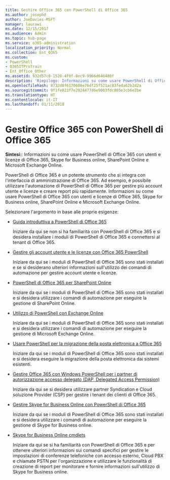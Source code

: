 ```yaml
---
title: Gestire Office 365 con PowerShell di Office 365
ms.author: josephd
author: JoeDavies-MSFT
manager: laurawi
ms.date: 12/15/2017
ms.audience: Admin
ms.topic: hub-page
ms.service: o365-administration
localization_priority: Normal
ms.collection: Ent_O365
ms.custom:
- PowerShell
- O365ITProTrain
- Ent_Office_Other
ms.assetid: 932d57c0-1520-4f0f-8ec9-9966d646480f
description: 'Riepilogo: Informazioni su come usare PowerShell di Office 365 con utenti e licenze di Office 365, Skype for Business online, SharePoint Online e Microsoft Exchange Online.'
ms.openlocfilehash: 8732d8f6170608e76df25f521ac83feda62b2d2a
ms.sourcegitcommit: 9f1fe023f7e2924477d6e9003fdc805e3cb6e2be
ms.translationtype: HT
ms.contentlocale: it-IT
ms.lasthandoff: 01/11/2018
---
```

# <a name="manage-office-365-with-office-365-powershell"></a>Gestire Office 365 con PowerShell di Office 365

 **Sintesi:**: Informazioni su come usare PowerShell di Office 365 con utenti e licenze di Office 365, Skype for Business online, SharePoint Online e Microsoft Exchange Online.
  
PowerShell di Office 365 è un potente strumento che si integra con l'interfaccia di amministrazione di Office 365. Ad esempio, è possibile utilizzare l'automazione di PowerShell di Office 365 per gestire più account utente e licenze e creare report più rapidamente. Informazioni su come usare PowerShell di Office 365 con utenti e licenze di Office 365, Skype for Business online, SharePoint Online e Microsoft Exchange Online. 
  
Selezionare l'argomento in base alle proprie esigenze:
  
- [Guida introduttiva a PowerShell di Office 365](getting-started-with-office-365-powershell.md)
    
    Iniziare da qui se non si ha familiarità con PowerShell di Office 365 e si desidera installare i moduli di PowerShell di Office 365 e connettersi al tenant di Office 365.
    
- [Gestire gli account utente e le licenze con Office 365 PowerShell](manage-user-accounts-and-licenses-with-office-365-powershell.md)
    
    Iniziare da qui se i moduli di PowerShell di Office 365 sono stati installati e se si desiderano ulteriori informazioni sull'utilizzo dei comandi di automazione per gestire account utente e licenze.
    
- [PowerShell di Office 365 per SharePoint Online]((https://technet.microsoft.com/it-IT/library/fp161362.aspx))
    
    Iniziare da qui se i moduli di PowerShell di Office 365 sono stati installati e si desidera utilizzare i comandi di automazione per eseguire la gestione di SharePoint Online.
    
- [Utilizzo di PowerShell con Exchange Online](https://technet.microsoft.com/library/jj200677%28v=exchg.160%29.aspx)
    
    Iniziare da qui se i moduli di PowerShell di Office 365 sono stati installati e si desidera utilizzare i comandi di automazione per eseguire la gestione di Microsoft Exchange Online.
    
- [Usare PowerShell per la migrazione della posta elettronica a Office 365](use-powershell-for-email-migration-to-office-365.md)
    
    Iniziare da qui se i moduli di PowerShell di Office 365 sono stati installati e si desidera eseguire la migrazione della posta elettronica dai sistemi esistenti. 
    
- [Gestire Office 365 con Windows PowerShell per i partner di autorizzazione accesso delegato (DAP, Delegated Access Permission)](manage-office-365-with-windows-powershell-for-delegated-access-permissions-dap-p.md)
    
    Iniziare da qui se si desidera utilizzare partner Syndication e Cloud soluzione Provider (CSP) per gestire i tenant dei clienti di Office 365. 
    
- [Gestire Skype for Business Online con PowerShell di Office 365](manage-skype-for-business-online-with-office-365-powershell.md)
    
    Iniziare da qui se i moduli di PowerShell di Office 365 sono stati installati e si desidera utilizzare i comandi di automazione per eseguire la gestione di Skype for Business online.
    
- [Skype for Business Online cmdlets]((http://technet.microsoft.com/library/141fbda3-992a-4eeb-9352-c6b0ffd760f6.aspx))
    
    Iniziare da qui se si ha familiarità con PowerShell di Office 365 e per ottenere ulteriori informazioni sui comandi specifici per gestire le impostazioni di conferenze telefoniche con accesso esterno, Cloud PBX e chiamate PSTN per l'organizzazione e utilizzare le funzionalità di creazione di report per monitorare e fornire informazioni sull'utilizzo di Skype for Business online.
    

